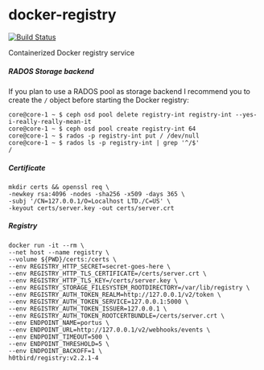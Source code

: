 # docker-registry

[![Build Status](https://travis-ci.org/h0tbird/docker-registry.svg?branch=master)](https://travis-ci.org/h0tbird/docker-registry)

Containerized Docker registry service

##### RADOS Storage backend

If you plan to use a RADOS pool as storage backend I recommend you to create the `/` object before starting the Docker registry:

```
core@core-1 ~ $ ceph osd pool delete registry-int registry-int --yes-i-really-really-mean-it
core@core-1 ~ $ ceph osd pool create registry-int 64
core@core-1 ~ $ rados -p registry-int put / /dev/null
core@core-1 ~ $ rados ls -p registry-int | grep '^/$'
/
```

##### Certificate

```
mkdir certs && openssl req \
-newkey rsa:4096 -nodes -sha256 -x509 -days 365 \
-subj '/CN=127.0.0.1/O=Localhost LTD./C=US' \
-keyout certs/server.key -out certs/server.crt
```

##### Registry

```
docker run -it --rm \
--net host --name registry \
--volume ${PWD}/certs:/certs \
--env REGISTRY_HTTP_SECRET=secret-goes-here \
--env REGISTRY_HTTP_TLS_CERTIFICATE=/certs/server.crt \
--env REGISTRY_HTTP_TLS_KEY=/certs/server.key \
--env REGISTRY_STORAGE_FILESYSTEM_ROOTDIRECTORY=/var/lib/registry \
--env REGISTRY_AUTH_TOKEN_REALM=http://127.0.0.1/v2/token \
--env REGISTRY_AUTH_TOKEN_SERVICE=127.0.0.1:5000 \
--env REGISTRY_AUTH_TOKEN_ISSUER=127.0.0.1 \
--env REGISTRY_AUTH_TOKEN_ROOTCERTBUNDLE=/certs/server.crt \
--env ENDPOINT_NAME=portus \
--env ENDPOINT_URL=http://127.0.0.1/v2/webhooks/events \
--env ENDPOINT_TIMEOUT=500 \
--env ENDPOINT_THRESHOLD=5 \
--env ENDPOINT_BACKOFF=1 \
h0tbird/registry:v2.2.1-4
```
